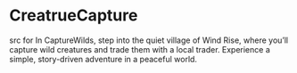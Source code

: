 # CreatrueCapture
 src for In CaptureWilds, step into the quiet village of Wind Rise, where you’ll capture wild creatures and trade them with a local trader. Experience a simple, story-driven adventure in a peaceful world.
